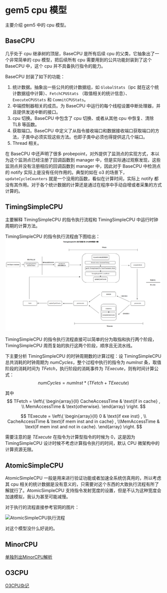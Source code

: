 # gem5 cpu 模型

主要介绍 gem5 中的 cpu 模型。

## BaseCPU

几乎处于 cpu 继承树的顶层，BaseCPU 是所有后续 cpu 的父类，它抽象出了一个非常简单的 cpu 模型，把后续所有 cpu 需要用到的公共功能封装到了这个 BaseCPU 中，这个 cpu 并不具备执行指令的能力。

BaseCPU 封装了如下的功能：

1. 统计数据。抽象出一些公共的统计数据组，如 `GlobalStats`（ipc 就在这个统计数据组中计算）、`FetchCPUStats` （取值相关的统计信息）、`ExecuteCPUStats` 和 `CommitCPUStats`。
2. 中端控制器相关的成员。为 BaseCPU 中运行的每个线程设置中断处理器，并且提供发送中断的接口。
3. cpu 切换。BaseCPU 中包含了 cpu 切换、或者从其他 cpu 中恢复、清除 TLB 等函数。
4. 获取端口。BaseCPU 中定义了从指令接收端口和数据接收端口获取端口的方法，子类中必须实现这些方法。也即子类中必须也得提供这几个端口。
5. Thread 相关。

在 BaseCPU 中还声明了很多 probepoint，对外提供了监测点的实现方式，本以为这个监测点已经注册了回调函数到 manager 中，但是实际通过观察发现，这些监测点并没有注册相应的回调函数到 manager 中，因此对于 BaseCPU 中检测点的 notify 实际上是没有任何作用的。典型的如在 o3 的场景下，`updateCycleCounters` 就是一个没用的函数，看似在计算时间，实际上 notify 都没有其作用。对于各个统计数据的计算还是通过在程序中手动自增或者采集的方式计算的。

## TimingSimpleCPU

主要解释 TimingSimpleCPU 的指令执行流程和 TimingSimpleCPU 中运行时钟周期的计算方法。

TimingSimpleCPU 的指令执行流程由下图给出：
![TimingSimpleCPU的指令执行流程](./images/cpu_model/timing.png)

TimingSimpleCPU 的指令执行流程直接可以简单的分为取指和执行两个阶段，TimingSimpleCPU 周而复始的执行这两个阶段，顺序且无流水线。

下主要分析 TimingSimpleCPU 的时钟周期数的计算过程：设 TimingSimpleCPU 总共消耗的时钟周期为 $numCycles$，整个过程中执行的指令为 $numInst$ 条，取值阶段的消耗时间为 $TFetch$，执行阶段的消耗事件为 $TExecute$，则有时间计算公式：
$$ numCycles = numInst * \left( TFetch + TExecute \right) $$

其中
$$ TFetch = \left\{ \begin{array}{ll} CacheAccessTime & \text{if in cache} , \\ MemAccessTime & \text{otherwise}. \end{array} \right. $$

$$ TExecute = \left\{ \begin{array}{ll} 0 & \text{if exe inst} , \\ CacheAccessTime & \text{if mem inst and in cache} , \\MemAccessTime & \text{if mem inst and not in cache}. \end{array} \right. $$

需要注意的是 $TExecute$ 在指令为计算型指令的时候为 $0$，这是因为 TimingSimpleCPU 设计时候不考虑计算指令执行的时间，默认 CPU 微架构中的计算资源无限。

## AtomicSimpleCPU

AtomicSimpleCPU 一般是用来进行验证功能或者加速全系统仿真用的，所以考虑其 cpu 相关的统计数据是没有意义的，只需要对这个东西的大致执行流程有所了解就行了。AtomicSimpleCPU 支持指令发射宽度的设置，但是不认为这种宽度会加速模拟，我认为甚至可能减慢。

对于执行的流程直接参考官网的图片：

![AtomicSimpleCPU执行流程](https://www.gem5.org/assets/img/AtomicSimpleCPU.jpg)

对这个模型没什么好说的。

## MinorCPU

[单独列出MinorCPU解析](./minorcpu_model.md)

## O3CPU

[O3CPU杂记](./o3cpu_model.md)